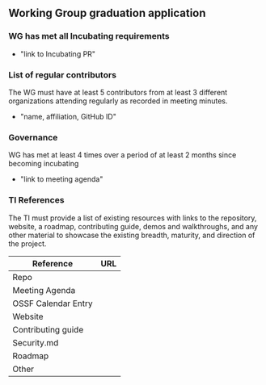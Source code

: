 ## Working Group graduation application

### WG has met all Incubating requirements
  * "link to Incubating PR"

### List of regular contributors
The WG must have at least 5 contributors from at least 3 different organizations attending regularly as recorded in meeting minutes.
  * "name, affiliation, GitHub ID"

### Governance
WG has met at least 4 times over a period of at least 2 months since becoming incubating
  * "link to meeting agenda"

### TI References
The TI must provide a list of existing resources with links to the repository, website, a roadmap, contributing guide, demos and walkthroughs, and any other material to showcase the existing breadth, maturity, and direction of the project.

 Reference              | URL |
|-----------------------|-----|
| Repo                  |     |
| Meeting Agenda        |     |
| OSSF Calendar Entry   |     |
| Website               |     |
| Contributing guide    |     |
| Security.md           |     |
| Roadmap               |     |
| Other                 |     |
